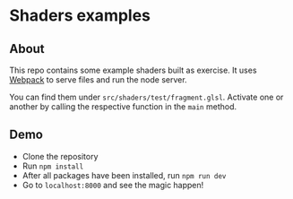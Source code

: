 # Shaders examples

## About

This repo contains some example shaders built as exercise. It uses [Webpack](https://webpack.js.org) to serve files and run the node server.

You can find them under `src/shaders/test/fragment.glsl`. Activate one or another by calling the respective function in the `main` method.

## Demo

- Clone the repository
- Run `npm install`
- After all packages have been installed, run `npm run dev`
- Go to `localhost:8000` and see the magic happen!
